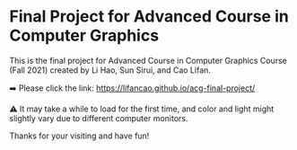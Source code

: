 # Final Project for Advanced Course in Computer Graphics

This is the final project for Advanced Course in Computer Graphics Course (Fall 2021) created by Li Hao, Sun Sirui, and Cao Lifan.

➡️ Please click the link: https://lifancao.github.io/acg-final-project/

⚠️ It may take a while to load for the first time, and color and light might slightly vary due to different computer monitors.

Thanks for your visiting and have fun!
